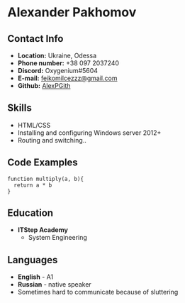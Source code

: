 <h1>Alexander Pakhomov</h1>

<h2>Contact Info</h2>

* **Location:** Ukraine, Odessa
* **Phone number:** +38 097 2037240
* **Discord:** Oxygenium#5604
* **E-mail:** feikomilcezzz@gmail.com
* **Github:** <a href="https://github.com/AlexPGith">AlexPGith</a>

<h2>Skills</h2>

* HTML/CSS
* Installing and configuring Windows server 2012+
* Routing and switching..

<h2>Code Examples</h2>

```
function multiply(a, b){
  return a * b
}
```

<h2>Education</h2>

* **ITStep Academy**
    * System Engineering

<h2>Languages</h2>

* **English** - A1
* **Russian** - native speaker
* Sometimes hard to communicate because of sluttering